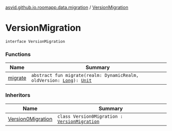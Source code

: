 [asvid.github.io.roomapp.data.migration](../index.md) / [VersionMigration](./index.md)

# VersionMigration

`interface VersionMigration`

### Functions

| Name | Summary |
|---|---|
| [migrate](migrate.md) | `abstract fun migrate(realm: DynamicRealm, oldVersion: `[`Long`](https://kotlinlang.org/api/latest/jvm/stdlib/kotlin/-long/index.html)`): `[`Unit`](https://kotlinlang.org/api/latest/jvm/stdlib/kotlin/-unit/index.html) |

### Inheritors

| Name | Summary |
|---|---|
| [Version0Migration](../-version0-migration/index.md) | `class Version0Migration : `[`VersionMigration`](./index.md) |
